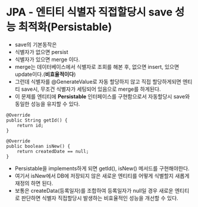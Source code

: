 # JPA - 엔티티 식별자 직접할당시 save 성능 최적화(Persistable)



* save의 기본동작은
* 식별자가 없으면 persist
* 식별자가 있으면 merge 이다.
* merge는 데이터베이스에서 식별자로 조회를 해본 후, 없으면 insert, 있으면 update이다.(**비효율적이다**)
* 그런데 식별자를 @GenerateValue로 자동 할당하지 않고 직접 할당하게되면 엔티티 save시, 무조건 식별자가 세팅되어 있음으로 merge를 하게된다.&#x20;
* 이 문제를 엔티티에 **Persistable** 인터페이스를 구현함으로서 자동할당시 save와 동일한 성능을 유지할 수 있다.

```
@Override 
public String getId() { 
	return id; 
} 

@Override 
public boolean isNew() {
	return createdDate == null; 
} 
```

* Persistable을 implements하게 되면 getId(), isNew() 메서드를 구현해야한다.
* 여기서 isNew에서 DB에 저장되지 않은 새로운 엔티티를 어떻게 식별할지 새롭게 재정의 하면 된다.
* 보통은 createData(등록일자)를 조합하여 등록일자가 null일 경우 새로운 엔티티로 판단하면 식별자 직접할당시 발생하는 비효율적인 성능을 개선할 수 있다.

